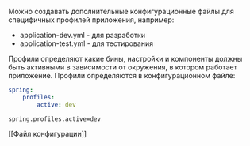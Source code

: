 Можно создавать дополнительные конфигурационные файлы для специфичных профилей приложения, например:
- application-dev.yml - для разработки
- application-test.yml - для тестирования

Профили определяют какие бины, настройки и компоненты должны быть активными в зависимости от окружения, в котором работает приложение. Профили определяются в конфигурационном файле:
```yml
spring:
	profiles:
		active: dev
```
```properties
spring.profiles.active=dev
```


[[Файл конфигурации]]